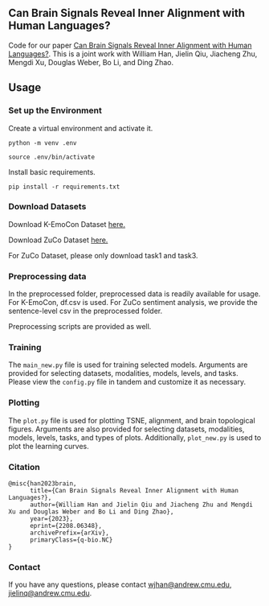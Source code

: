 ## Can Brain Signals Reveal Inner Alignment with Human Languages?
Code for our paper [Can Brain Signals Reveal Inner Alignment with Human Languages?](https://arxiv.org/abs/2208.06348).
This is a joint work with William Han, Jielin Qiu, Jiacheng Zhu, Mengdi Xu, Douglas Weber, Bo Li, and Ding Zhao.

## Usage

### Set up the Environment

Create a virtual environment and activate it. 

```
python -m venv .env

source .env/bin/activate
```

Install basic requirements.

```
pip install -r requirements.txt
```

### Download Datasets

Download K-EmoCon Dataset [here.](https://zenodo.org/record/3931963)

Download ZuCo Dataset [here.](https://osf.io/q3zws/)

For ZuCo Dataset, please only download task1 and task3.

### Preprocessing data

In the preprocessed folder, preprocessed data is readily available for usage. 
For K-EmoCon, df.csv is used. For ZuCo sentiment analysis, we provide the sentence-level csv in the preprocessed folder.

Preprocessing scripts are provided as well. 

### Training 

The `main_new.py` file is used for training selected models. Arguments are provided for selecting datasets, modalities, models, levels, and tasks. 
Please view the `config.py` file in tandem and customize it as necessary. 


### Plotting

The `plot.py` file is used for plotting TSNE, alignment, and brain topological figures. Arguments are also provided for selecting datasets, modalities, models, levels, tasks, and types of plots. Additionally, `plot_new.py` is used to plot the learning curves. 


### Citation

```
@misc{han2023brain,
      title={Can Brain Signals Reveal Inner Alignment with Human Languages?}, 
      author={William Han and Jielin Qiu and Jiacheng Zhu and Mengdi Xu and Douglas Weber and Bo Li and Ding Zhao},
      year={2023},
      eprint={2208.06348},
      archivePrefix={arXiv},
      primaryClass={q-bio.NC}
}
```

### Contact

If you have any questions, please contact wjhan@andrew.cmu.edu, jielinq@andrew.cmu.edu.
